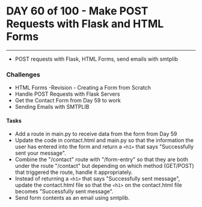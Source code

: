  # DAY 60 of 100 - Make POST Requests with Flask and HTML Forms
---

- POST requests with Flask, HTML Forms, send emails with smtplib

### Challenges

- HTML Forms -Revision - Creating a Form from Scratch
- Handle POST Requests with Flask Servers
- Get the Contact Form from Day 59 to work
- Sending Emails with SMTPLIB

#### Tasks
- Add a route in main.py to receive data from the form from Day 59
- Update the code in contact.html and main.py so that the information the user has entered into the form and return a ```<h1>``` that says "Successfully sent your message".
- Combine the "/contact" route with "/form-entry" so that they are both under the route "/contact" but depending on which method (GET/POST) that triggered the route, handle it appropriately.
- Instead of returning a ```<h1>``` that says "Successfully sent message", update the contact.html file so that the ```<h1>``` on the contact.html file becomes "Successfully sent message".
- Send form contents as an email using smtplib.
